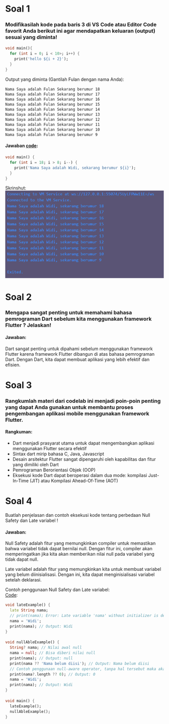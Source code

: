 # Soal 1
### Modifikasilah kode pada baris 3 di VS Code atau Editor Code favorit Anda berikut ini agar mendapatkan keluaran (output) sesuai yang diminta!
```dart
void main(){
  for (int i = 0; i < 10>; i++) {
    print('hello ${i + 2}');
  }
}
```
Output yang diminta (Gantilah Fulan dengan nama Anda):
```
Nama Saya adalah Fulan Sekarang berumur 18
Nama Saya adalah Fulan Sekarang berumur 17
Nama Saya adalah Fulan Sekarang berumur 16
Nama Saya adalah Fulan Sekarang berumur 15
Nama Saya adalah Fulan Sekarang berumur 14
Nama Saya adalah Fulan Sekarang berumur 13
Nama Saya adalah Fulan Sekarang berumur 12
Nama Saya adalah Fulan Sekarang berumur 11
Nama Saya adalah Fulan Sekarang berumur 10
Nama Saya adalah Fulan Sekarang berumur 9
```
#### Jawaban [code](./src/soal1.dart):
```dart
void main() {
  for (int i = 18; i > 8; i--) {
    print('Nama Saya adalah Widi, sekarang berumur ${i}');
  }
}
```
Skrinshut:\
![](./img/ss1.png)

# Soal 2
### Mengapa sangat penting untuk memahami bahasa pemrograman Dart sebelum kita menggunakan framework Flutter ? Jelaskan!
#### Jawaban:
Dart sangat penting untuk dipahami sebelum menggunakan framework Flutter karena framework Flutter dibangun di atas bahasa pemrograman Dart. Dengan Dart, kita dapat membuat aplikasi yang lebih efektif dan efisien.

# Soal 3
### Rangkumlah materi dari codelab ini menjadi poin-poin penting yang dapat Anda gunakan untuk membantu proses pengembangan aplikasi mobile menggunakan framework Flutter.
#### Rangkuman:
- Dart menjadi prasyarat utama untuk dapat mengembangkan aplikasi menggunakan Flutter secara efektif
- Sintax dart mirip bahasa C, Java, Javascript
- Desain arsitektur Flutter sangat dipengaruhi oleh kapabilitas dan fitur yang dimiliki oleh Dart
- Pemrograman Berorientasi Objek (OOP)
- Eksekusi kode Dart dapat beroperasi dalam dua mode: kompilasi Just-In-Time (JIT) atau Kompilasi Ahead-Of-Time (AOT)

# Soal 4
Buatlah penjelasan dan contoh eksekusi kode tentang perbedaan Null Safety dan Late variabel !
#### Jawaban:
Null Safety adalah fitur yang memungkinkan compiler untuk memastikan bahwa variabel tidak dapat bernilai null. Dengan fitur ini, compiler akan memperingatkan jika kita akan memberikan nilai null pada variabel yang tidak dapat null.

Late variabel adalah fitur yang memungkinkan kita untuk membuat variabel yang belum diinisialisasi. Dengan ini, kita dapat menginisialisasi variabel setelah deklarasi.

Contoh penggunaan Null Safety dan Late variabel:\
[Code](./src/soal4.dart):
```dart
void lateExample() {
  late String nama;
  // print(nama); Error: Late variable 'nama' without initializer is definitely unassigned.
  nama = 'Widi';
  print(nama); // Output: Widi
}

void nullAbleExample() {
  String? nama; // Nilai awal null
  nama = null; // Bisa diberi nilai null
  print(nama); // Output: null
  print(nama ?? 'Nama belum diisi'); // Output: Nama belum diisi
  // Contoh penggunaan null-aware operator, tanpa hal tersebut maka akan Error: Property 'length' cannot be accessed on 'String?' because it is potentially null.
  print(nama?.length ?? 0); // Output: 0
  nama = 'Widi';
  print(nama); // Output: Widi
}

void main() {
  lateExample();
  nullAbleExample();
}
```

